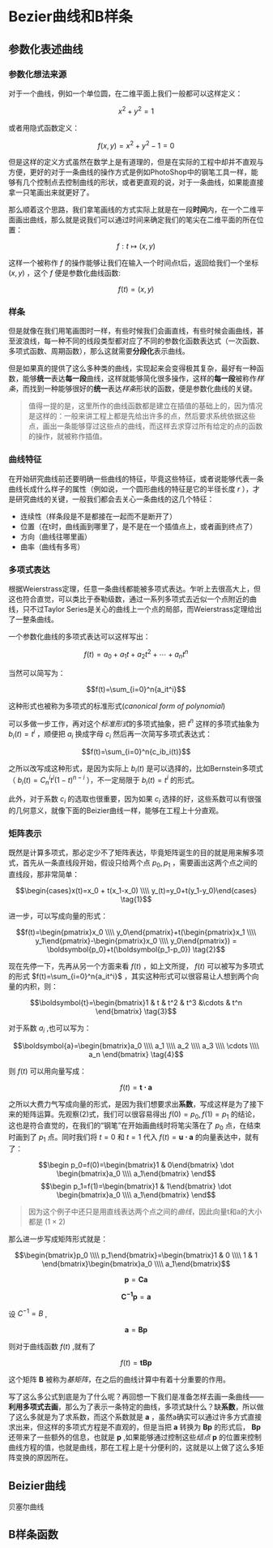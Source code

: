 # Bezier曲线和B样条

## 参数化表述曲线
### 参数化想法来源
对于一个曲线，例如一个单位圆，在二维平面上我们一般都可以这样定义：

 $$x^2+y^2=1$$

或者用隐式函数定义：

 $$f(x,y)=x^2+y^2-1=0$$

但是这样的定义方式虽然在数学上是有道理的，但是在实际的工程中却并不直观与方便，更好的对于一条曲线的操作方式是例如PhotoShop中的钢笔工具一样，能够有几个控制点去控制曲线的形状，或者更直观的说，对于一条曲线，如果能直接拿一只笔画出来就更好了。

那么顺着这个思路，我们拿笔画线的方式实际上就是在一段**时间**内，在一个二维平面画出曲线，那么就是说我们可以通过时间来确定我们的笔尖在二维平面的所在位置：

 $$f:t\mapsto (x,y)$$

这样一个被称作 $f$ 的操作能够让我们在输入一个时间点t后，返回给我们一个坐标 $(x,y)$ ，这个 $f$ 便是参数化曲线函数:

 $$f(t)=(x,y)$$

### 样条
但是就像在我们用笔画图时一样，有些时候我们会画直线，有些时候会画曲线，甚至波浪线，每一种不同的线段类型都对应了不同的参数化函数表达式（一次函数、多项式函数、周期函数），那么这就需要**分段化**表示曲线。

但是如果真的提供了这么多种类的曲线，实现起来会变得极其复杂，最好有一种函数，能够**统一**表达**每一段**曲线，这样就能够简化很多操作，这样的**每一段**被称作*样条*，而找到一种能够很好的**统一**表达*样条*形状的函数，便是参数化曲线的关键。

> 值得一提的是，这里所作的曲线函数都是建立在插值的基础上的，因为情况是这样的：一般来讲工程上都是先给出许多的点，然后要求系统依据这些点，画出一条能够穿过这些点的曲线，而这样去求穿过所有给定的点的函数的操作，就被称作插值。

### 曲线特征
在开始研究曲线前还要明确一些曲线的特征，毕竟这些特征，或者说能够代表一条曲线长成什么样子的属性（例如说，一个圆形曲线的特征是它的半径长度 $r$ ），才是研究曲线的关键，一般我们都会去关心一条曲线的这几个特征：

+ 连续性（样条段是不是都接在一起而不是断开了）
+ 位置（在t时，曲线画到哪里了，是不是在一个插值点上，或者画到终点了）
+ 方向（曲线往哪里画）
+ 曲率（曲线有多弯）

### 多项式表达
根据Weierstrass定理，任意一条曲线都能被多项式表达。乍听上去很高大上，但这也符合直觉，可以类比于泰勒级数，通过一系列多项式去近似一个点附近的曲线，只不过Taylor Series是关心的曲线上一个点的局部，而Weierstrass定理给出了一整条曲线。

一个参数化曲线的多项式表达可以这样写出：

 $$f(t)=a_0+a_1t+a_2t^2+\cdots+a_nt^n$$

当然可以简写为：

 $$f(t)=\sum_{i=0}^n{a_it^i}$$  

这种形式也被称为多项式的标准形式(*canonical form of polynomial*)

可以多做一步工作，再对这个*标准形式*的多项式抽象，把 $t^n$ 这样的多项式抽象为 $b_i(t)=t^i$ ，顺便把 $a_i$ 换成字母 $c_i$ 然后再一次简写多项式表达式：

 $$f(t)=\sum_{i=0}^n{c_ib_i(t)}$$  

之所以改写成这种形式，是因为实际上 $b_i(t)$ 是可以选择的，比如Bernstein多项式（ $b_i(t)=C_n^it^i(1-t)^{n-i}$ ），不一定局限于 $b_i(t)=t^i$ 的形式。

此外，对于系数 $c_i$ 的选取也很重要，因为如果 $c_i$ 选择的好，这些系数可以有很强的几何意义，就像下面的Beizier曲线一样，能够在工程上十分直观。

### 矩阵表示
既然是计算多项式，那必定少不了矩阵表达，毕竟矩阵诞生的目的就是用来解多项式，首先从一条直线段开始，假设只给两个点 $p_0,p_1$ ，需要画出这两个点之间的直线段，那非常简单：

 $$\begin{cases}x(t)=x_0 + t(x_1-x_0) \\\\ y_(t)=y_0+t(y_1-y_0)\end{cases} \tag{1}$$

进一步，可以写成向量的形式：

 $$f(t)=\begin{pmatrix}x_0 \\\\ y_0\end{pmatrix}+t(\begin{pmatrix}x_1 \\\\ y_1\end{pmatrix}-\begin{pmatrix}x_0 \\\\ y_0\end{pmatrix}) = \boldsymbol{p_0}+t(\boldsymbol{p_1-p_0}) \tag{2}$$

 现在先停一下，先再从另一个方面来看 $f(t)$ ，如上文所提， $f(t)$ 可以被写为多项式的形式 $f(t)=\sum_{i=0}^n{a_it^i}$ ，其实这种形式可以很容易让人想到两个向量的内积，则：

 $$\boldsymbol{t}=\begin{bmatrix}1 & t & t^2 & t^3 &\cdots & t^n \end{bmatrix} \tag{3}$$  

对于系数 $a_i$ ,也可以写为：

 $$\boldsymbol{a}=\begin{bmatrix}a_0 \\\\ a_1 \\\\ a_2 \\\\ a_3 \\\\ \cdots \\\\ a_n \end{bmatrix} \tag{4}$$  

 则 $f(t)$ 可以用向量写成：

  $$f(t)=\boldsymbol{t \cdot a} \tag{5}$$  

之所以大费力气写成向量的形式，是因为我们想要求出**系数**，写成这样是为了接下来的矩阵运算。先观察(2)式，我们可以很容易得出 $f(0)=p_0,f(1)=p_1$ 的结论，这也是符合直觉的，在我们的“钢笔”在开始画曲线时将笔尖落在了 $p_0$ 点，在结束时画到了 $p_1$ 点。同时我们将 $t=0$ 和 $t=1$ 代入 $f(t)=\boldsymbol{u \cdot a}$ 的向量表达中，就有了：

 $$\begin p_0=f(0)=\begin{bmatrix}1 & 0\end{bmatrix} \dot \begin{bmatrix}a_0 \\\\ a_1\end{bmatrix} \end$$
 $$\begin p_1=f(1)=\begin{bmatrix}1 & 1\end{bmatrix} \dot \begin{bmatrix}a_0 \\\\ a_1\end{bmatrix} \end$$

> 因为这个例子中还只是用直线表达两个点之间的*曲线*，因此向量t和a的大小都是 $(1 \times 2)$ 

那么进一步写成矩阵形式就是：

 $$\begin{bmatrix}p_0 \\\\ p_1\end{bmatrix}=\begin{bmatrix}1 & 0 \\\\ 1 & 1 \end{bmatrix}\begin{bmatrix}a_0 \\\\ a_1\end{bmatrix}$$

 $$\boldsymbol{p}=\boldsymbol{Ca}$$

 $$\boldsymbol{C^{-1}p}=\boldsymbol{a}$$

设 $C^{-1}=B$ ,

 $$\boldsymbol{a}=\boldsymbol{Bp}$$

则对于曲线函数 $f(t)$ ,就有了

 $$f(t)=\boldsymbol{t B p}$$

这个矩阵 $\boldsymbol{B}$ 被称为*基矩阵*，在之后的曲线计算中有着十分重要的作用。

写了这么多公式到底是为了什么呢？再回想一下我们是准备怎样去画一条曲线——**利用多项式去画**，那么为了表示一条特定的曲线，多项式缺什么？缺**系数**，所以做了这么多就是为了求系数，而这个系数就是 $\boldsymbol{a}$ ，虽然a确实可以通过许多方式直接求出来，但这样的多项式方程是不直观的，但是当把 $\boldsymbol{a}$ 转换为 $\boldsymbol{Bp}$ 的形式后， $\boldsymbol{Bp}$ 还带来了一些额外的信息，也就是 $\boldsymbol{p}$ ,如果能够通过控制这些*结点* $\boldsymbol{p}$ 的位置来控制曲线方程的值，也就是曲线，那在工程上是十分便利的，这就是以上做了这么多矩阵变换的原因所在。

## Beizier曲线

贝塞尔曲线
### 

## B样条函数

### 